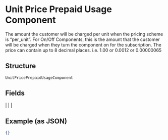 
# Unit Price Prepaid Usage Component

The amount the customer will be charged per unit when the pricing scheme is “per_unit”. For On/Off Components, this is the amount that the customer will be charged when they turn the component on for the subscription. The price can contain up to 8 decimal places. i.e. 1.00 or 0.0012 or 0.00000065

## Structure

`UnitPricePrepaidUsageComponent`

## Fields

|  |
| 

## Example (as JSON)

```json
{}
```

